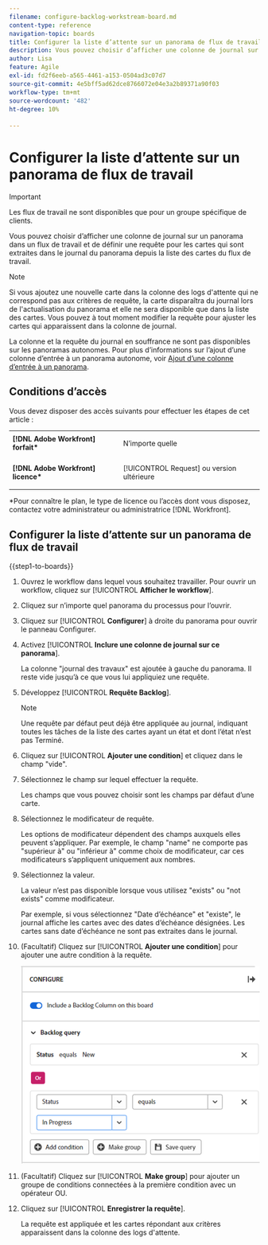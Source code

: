 ```yaml
---
filename: configure-backlog-workstream-board.md
content-type: reference
navigation-topic: boards
title: Configurer la liste d’attente sur un panorama de flux de travail
description: Vous pouvez choisir d’afficher une colonne de journal sur un panorama dans un flux de travail et de définir une requête pour les cartes qui sont extraites dans le journal du panorama depuis la liste des cartes du flux de travail.
author: Lisa
feature: Agile
exl-id: fd2f6eeb-a565-4461-a153-0504ad3c07d7
source-git-commit: 4e5bff5ad62dce8766072e04e3a2b89371a90f03
workflow-type: tm+mt
source-wordcount: '482'
ht-degree: 10%

---
```


# Configurer la liste d’attente sur un panorama de flux de travail

>[!IMPORTANT]
>
>Les flux de travail ne sont disponibles que pour un groupe spécifique de clients.

Vous pouvez choisir d’afficher une colonne de journal sur un panorama dans un flux de travail et de définir une requête pour les cartes qui sont extraites dans le journal du panorama depuis la liste des cartes du flux de travail.

>[!NOTE]
>
>Si vous ajoutez une nouvelle carte dans la colonne des logs d&#39;attente qui ne correspond pas aux critères de requête, la carte disparaîtra du journal lors de l&#39;actualisation du panorama et elle ne sera disponible que dans la liste des cartes. Vous pouvez à tout moment modifier la requête pour ajuster les cartes qui apparaissent dans la colonne de journal.

La colonne et la requête du journal en souffrance ne sont pas disponibles sur les panoramas autonomes. Pour plus d’informations sur l’ajout d’une colonne d’entrée à un panorama autonome, voir [Ajout d’une colonne d’entrée à un panorama](/help/quicksilver/agile/use-boards-agile-planning-tools/add-intake-column-to-board.md).

## Conditions d’accès

Vous devez disposer des accès suivants pour effectuer les étapes de cet article :

<table style="table-layout:auto"> 
 <col> 
 </col> 
 <col> 
 </col> 
 <tbody> 
  <tr> 
   <td role="rowheader"><strong>[!DNL Adobe Workfront] forfait*</strong></td> 
   <td> <p>N’importe quelle</p> </td> 
  </tr> 
  <tr> 
   <td role="rowheader"><strong>[!DNL Adobe Workfront] licence*</strong></td> 
   <td> <p>[!UICONTROL Request] ou version ultérieure</p> </td> 
  </tr> 
 </tbody> 
</table>

&#42;Pour connaître le plan, le type de licence ou l’accès dont vous disposez, contactez votre administrateur ou administratrice [!DNL Workfront].

## Configurer la liste d’attente sur un panorama de flux de travail

{{step1-to-boards}}

1. Ouvrez le workflow dans lequel vous souhaitez travailler. Pour ouvrir un workflow, cliquez sur [!UICONTROL **Afficher le workflow**].
1. Cliquez sur n’importe quel panorama du processus pour l’ouvrir.
1. Cliquez sur [!UICONTROL **Configurer**] à droite du panorama pour ouvrir le panneau Configurer.
1. Activez [!UICONTROL **Inclure une colonne de journal sur ce panorama**].

   La colonne &quot;journal des travaux&quot; est ajoutée à gauche du panorama. Il reste vide jusqu’à ce que vous lui appliquiez une requête.

1. Développez [!UICONTROL **Requête Backlog**].

   >[!NOTE]
   >
   >Une requête par défaut peut déjà être appliquée au journal, indiquant toutes les tâches de la liste des cartes ayant un état et dont l’état n’est pas Terminé.

1. Cliquez sur [!UICONTROL **Ajouter une condition**] et cliquez dans le champ &quot;vide&quot;.
1. Sélectionnez le champ sur lequel effectuer la requête.

   Les champs que vous pouvez choisir sont les champs par défaut d’une carte.

1. Sélectionnez le modificateur de requête.

   Les options de modificateur dépendent des champs auxquels elles peuvent s’appliquer. Par exemple, le champ &quot;name&quot; ne comporte pas &quot;supérieur à&quot; ou &quot;inférieur à&quot; comme choix de modificateur, car ces modificateurs s’appliquent uniquement aux nombres.

1. Sélectionnez la valeur.

   La valeur n’est pas disponible lorsque vous utilisez &quot;exists&quot; ou &quot;not exists&quot; comme modificateur.

   Par exemple, si vous sélectionnez &quot;Date d’échéance&quot; et &quot;existe&quot;, le journal affiche les cartes avec des dates d’échéance désignées. Les cartes sans date d’échéance ne sont pas extraites dans le journal.

1. (Facultatif) Cliquez sur [!UICONTROL **Ajouter une condition**] pour ajouter une autre condition à la requête.

   ![Requête de backlog](assets/backlog-query-wrkstrm-board.png)

1. (Facultatif) Cliquez sur [!UICONTROL **Make group**] pour ajouter un groupe de conditions connectées à la première condition avec un opérateur OU.
1. Cliquez sur [!UICONTROL **Enregistrer la requête**].

   La requête est appliquée et les cartes répondant aux critères apparaissent dans la colonne des logs d&#39;attente.
